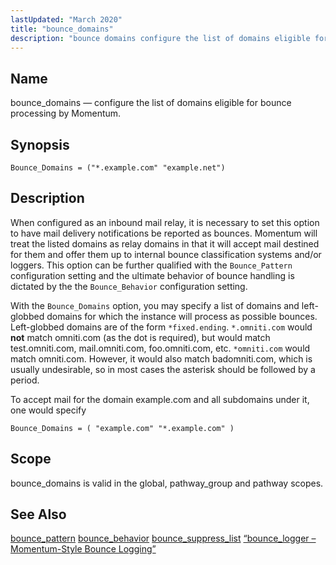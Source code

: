 ```yaml
---
lastUpdated: "March 2020"
title: "bounce_domains"
description: "bounce domains configure the list of domains eligible for bounce processing by Momentum Bounce Domains example com example net When configured as an inbound mail relay it is necessary to set this option to have mail delivery notifications be reported as bounces Momentum will treat the listed domains as relay..."
---
```


<a name="conf.ref.bounce_domains"></a> 
## Name

bounce_domains — configure the list of domains eligible for bounce processing by Momentum.

## Synopsis

`Bounce_Domains = ("*.example.com" "example.net")`

<a name="idp8373440"></a> 
## Description

When configured as an inbound mail relay, it is necessary to set this option to have mail delivery notifications be reported as bounces. Momentum will treat the listed domains as relay domains in that it will accept mail destined for them and offer them up to internal bounce classification systems and/or loggers. This option can be further qualified with the `Bounce_Pattern` configuration setting and the ultimate behavior of bounce handling is dictated by the the `Bounce_Behavior` configuration setting.

With the `Bounce_Domains` option, you may specify a list of domains and left-globbed domains for which the instance will process as possible bounces. Left-globbed domains are of the form `*fixed.ending`. `*.omniti.com` would **not** match omniti.com (as the dot is required), but would match test.omniti.com, mail.omniti.com, foo.omniti.com, etc. `*omniti.com` would match omniti.com. However, it would also match badomniti.com, which is usually undesirable, so in most cases the asterisk should be followed by a period.

To accept mail for the domain example.com and all subdomains under it, one would specify

`Bounce_Domains = ( "example.com" "*.example.com" )`<a name="idp8381280"></a> 
## Scope

bounce_domains is valid in the global, pathway_group and pathway scopes.

<a name="idp8383232"></a> 
## See Also

[bounce_pattern](/momentum/3/3-reference/3-reference-conf-ref-bounce-pattern) [bounce_behavior](/momentum/3/3-reference/3-reference-conf-ref-bounce-behavior) [bounce_suppress_list](/momentum/3/3-reference/3-reference-conf-ref-bounce-suppress-list) [“bounce_logger – Momentum-Style Bounce Logging”](/momentum/3/3-reference/3-reference-modules-bounce-logger)